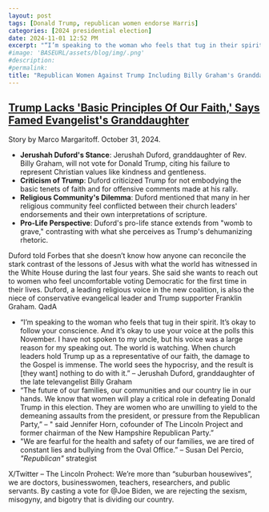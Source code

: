 ```yaml
---
layout: post
tags: [Donald Trump, republican women endorse Harris]
categories: [2024 presidential election]
date: 2024-11-01 12:52 PM
excerpt: "“I’m speaking to the woman who feels that tug in their spirit. It’s okay to follow your conscience. And it’s okay to use your voice at the polls this November.”I have not spoken to my uncle, but his voice was a large reason for my speaking out. The world is watching. When church leaders hold Trump up as a representative of our faith, the damage to the Gospel is immense. The world sees the hypocrisy, and the result is [they want] nothing to do with it.” –  Jerushah Duford, granddaughter of the late televangelist Billy Graham"
#image: 'BASEURL/assets/blog/img/.png'
#description:
#permalink:
title: "Republican Women Against Trump Including Billy Graham's Granddaughter, Franklin's Niece"
---
```



## [Trump Lacks 'Basic Principles Of Our Faith,' Says Famed Evangelist's Granddaughter](https://www.huffpost.com/entry/famed-evangelists-granddaughter-says-trump-lacks-basic-principles-of-our-faith_n_6723795ce4b02f5ab1d281eb)

Story by Marco Margaritoff. October 31, 2024.

- **Jerushah Duford's Stance**: Jerushah Duford, granddaughter of Rev. Billy Graham, will not vote for Donald Trump, citing his failure to represent Christian values like kindness and gentleness.
- **Criticism of Trump**: Duford criticized Trump for not embodying the basic tenets of faith and for offensive comments made at his rally.
- **Religious Community's Dilemma**: Duford mentioned that many in her religious community feel conflicted between their church leaders' endorsements and their own interpretations of scripture.
- **Pro-Life Perspective**: Duford's pro-life stance extends from "womb to grave," contrasting with what she perceives as Trump's dehumanizing rhetoric.

Duford told Forbes that she doesn’t know how anyone can reconcile the stark contrast of the lessons of Jesus with what the world has witnessed in the White House during the last four years. She said she wants to reach out to women who feel uncomfortable voting Democratic for the first time in their lives. Duford, a leading religious voice in the new coalition, is also the niece of conservative evangelical leader and Trump supporter Franklin Graham.
QadA
- “I’m speaking to the woman who feels that tug in their spirit. It’s okay to follow your conscience. And it’s okay to use your voice at the polls this November. I have not spoken to my uncle, but his voice was a large reason for my speaking out. The world is watching. When church leaders hold Trump up as a representative of our faith, the damage to the Gospel is immense. The world sees the hypocrisy, and the result is [they want] nothing to do with it.” – Jerushah Duford, granddaughter of the late televangelist Billy Graham
- “The future of our families, our communities and our country lie in our hands. We know that women will play a critical role in defeating Donald Trump in this election. They are women who are unwilling to yield to the demeaning assaults from the president, or pressure from the Republican Party,” – " said Jennifer Horn, cofounder of The Lincoln Project and former chairman of the New Hampshire Republican Party.” 
- "We are fearful for the health and safety of our families, we are tired of constant lies and bullying from the Oval Office.” – Susan Del Percio, *"Republican"* strategist

X/Twitter – The Lincoln  Prohect: We’re more than “suburban housewives”, we are doctors, businesswomen, teachers, researchers, and public servants. By casting a vote for @Joe Biden, we are rejecting the sexism, misogyny, and bigotry that is dividing our country.  
